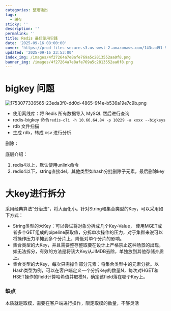 ```yaml
---
categories: 整理输出
tags:
  - 缓存
sticky: ''
description: ''
permalink: ''
title: Redis 最佳使用实践
date: '2025-09-16 08:00:00'
cover: 'https://prod-files-secure.s3.us-west-2.amazonaws.com/143cad91-961b-48b0-82dc-78fbb6eb5abe/43539cac-2a74-4e44-9693-03381b35e458/106449882_p0.png?X-Amz-Algorithm=AWS4-HMAC-SHA256&X-Amz-Content-Sha256=UNSIGNED-PAYLOAD&X-Amz-Credential=ASIAZI2LB466QWCIA2EP%2F20250918%2Fus-west-2%2Fs3%2Faws4_request&X-Amz-Date=20250918T140120Z&X-Amz-Expires=3600&X-Amz-Security-Token=IQoJb3JpZ2luX2VjEEQaCXVzLXdlc3QtMiJHMEUCIDGWL5aTONU91RJHWlwBdUraf1JKY20HhTDIyQpgwwVfAiEAvgjPkm4T2OBiWNWqDYJWusgYNu2B5zZbMMUbWwykC60qiAQIvf%2F%2F%2F%2F%2F%2F%2F%2F%2F%2FARAAGgw2Mzc0MjMxODM4MDUiDCOugUfp90UJENbjLCrcA7SsIQlpJDsUuL68zqOzBbC1LVZo4j%2BG4s437PAJesqc1sz1rfq5ed9SipyIvmh6U13uBeR4tgwukDmWtMyjSWfafujp%2BKw9MBsXiba6%2BbSXEOIPrr%2BJejAUetvOjgN%2Bu8ij0EctzRd%2FQEgkDu2L%2BnConr%2Bj8haKdcImJBgY4k6u6q5%2BBFNjl9ebRhupkFyB00w2IpC%2BH%2BrjETuWcE2SjRcllWqXmMTMWIJNhBYcFXsf34Yk6dLrRY73nKKd8Tyc1p%2B5VtUvhYCektxO0aVgWH2akTb%2FaftCP1EywabIB6y6y7E%2FHBzqcvU%2BOuaf0S%2BBXzuzmK49IitCJ48DJIM%2BTAR1vNkGc7GfrviDULsTOhFiIN2kaZEAJD%2BODejljZBb9h2MglDY%2FYNvfEdY5gLryjrIgUThqqbUSlL0juHDBUajbjbt5%2FTmOU3oA2CB4PfYz2SwQV1TNTuZbx2vJFByFZJn%2FTig1LI%2BhEw8FoM%2FdljgDDmAmbWuVpUtmuCJodY5fArMvKD32%2FpG2SxtGwkbdEYSQX1ZgW5ZBRi%2FTmOPlzvmduE4ndjn8Gh4JTDo9lRKRG%2FdHOf%2B8Pd%2BS4S8epvE%2BoJF29U%2BKLS21rO6n%2FwQh%2B73utXsvUUldX8QeOflMKbfr8YGOqUB99av0G4rfhPh6bAjCoPCwKSIcZuk7TODu%2F8wvxYdArrdeT6DFLhVcoe9e7WsXsSEkPIQfMzwIb%2FwiWLI71iF95cHonbvI%2FWpe5y9JkJEqYZsWPEP6MZ5SJs3RFQL0PCT%2BpjAR7gd%2FTZVmHnarY5TZJzl3vlOQyRWj8zMjUvXOuawh8uC75jgbwLCYvzxbu93z1eBjYtOSKZDQ4zJ1ZObVP96O%2FLY&X-Amz-Signature=0c020c4da424c725f7cdd288d523a26010203722dca5cbc7d32e0f07e17d434b&X-Amz-SignedHeaders=host&x-amz-checksum-mode=ENABLED&x-id=GetObject'
updated: '2025-09-16 23:53:00'
index_img: /images/4f27264a7e8afe769a5c2813552aa0f8.png
banner_img: /images/4f27264a7e8afe769a5c2813552aa0f8.png
---
```


# bigkey 问题


![1753077336565-23eda3f0-dd0d-4865-9f4e-b536a19e7c9b.png](/images/c6758344cbe13f3ebf0f8718f40ab3f3.png)

- 使用离线库：将 Redis 所有数据导入 MySQL 然后进行查询
- redis-bigkey 命令`redis-cli -h 10.66.64.84 -p 10229 -a xxxx --bigkeys`
- rdb 文件扫描
- 生成 rdb，转成 csv 进行分析

删除：


底层介绍：

1. redis4以上，默认使用unlink命令
2. redis4以下，string直接del，其他类型如hash分批删除子元素，最后删除key

# 大key进行拆分


采用经典算法“分治法”，将大而化小。针对String和集合类型的Key，可以采用如下方式：

- String类型的大Key：可以尝试将对象分拆成几个Key-Value， 使用MGET或者多个GET组成的pipeline获取值，分拆单次操作的压力，对于集群来说可以将操作压力平摊到多个分片上，降低对单个分片的影响。
- 集合类型的大Key，并且需要整存整取要在设计上严格禁止这种场景的出现，如无法拆分，有效的方法是将该大Key从JIMDB去除，单独放到其他存储介质上。
- 集合类型的大Key，每次只需操作部分元素：将集合类型中的元素分拆。以Hash类型为例，可以在客户端定义一个分拆Key的数量N，每次对HGET和HSET操作的field计算哈希值并取模N，确定该field落在哪个Key上。

### 缺点


本质就是取模，需要在客户端进行操作，限定取模的数量，不够灵活

